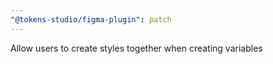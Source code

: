```yaml
---
"@tokens-studio/figma-plugin": patch
---
```


Allow users to create styles together when creating variables

